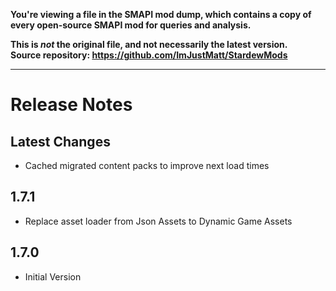 **You're viewing a file in the SMAPI mod dump, which contains a copy of every open-source SMAPI mod
for queries and analysis.**

**This is _not_ the original file, and not necessarily the latest version.**  
**Source repository: https://github.com/ImJustMatt/StardewMods**

----

# Release Notes

## Latest Changes
- Cached migrated content packs to improve next load times

## 1.7.1
- Replace asset loader from Json Assets to Dynamic Game Assets

## 1.7.0
- Initial Version
